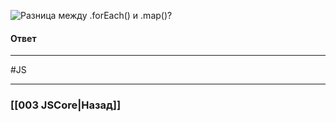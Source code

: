 ![Разница между `.forEach()` и `.map()`?](https://youtu.be/rlWgI7AvV18?t=456)

#### Ответ




___
 #JS 

___

### [[003 JSCore|Назад]]